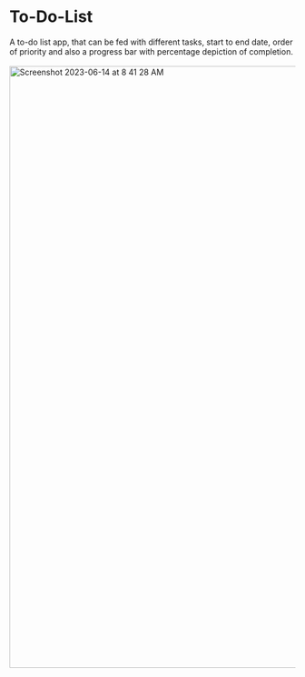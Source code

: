 # To-Do-List
A to-do list app, that can be fed with different tasks, start to end date, order of priority and also a progress bar with percentage depiction of completion.
<br>
<br>
<img width="1058" alt="Screenshot 2023-06-14 at 8 41 28 AM" src="https://github.com/shatanshu3006/To-Do-List/assets/100084737/9342f597-7e96-40b7-8446-f0c940e5c2c0">

